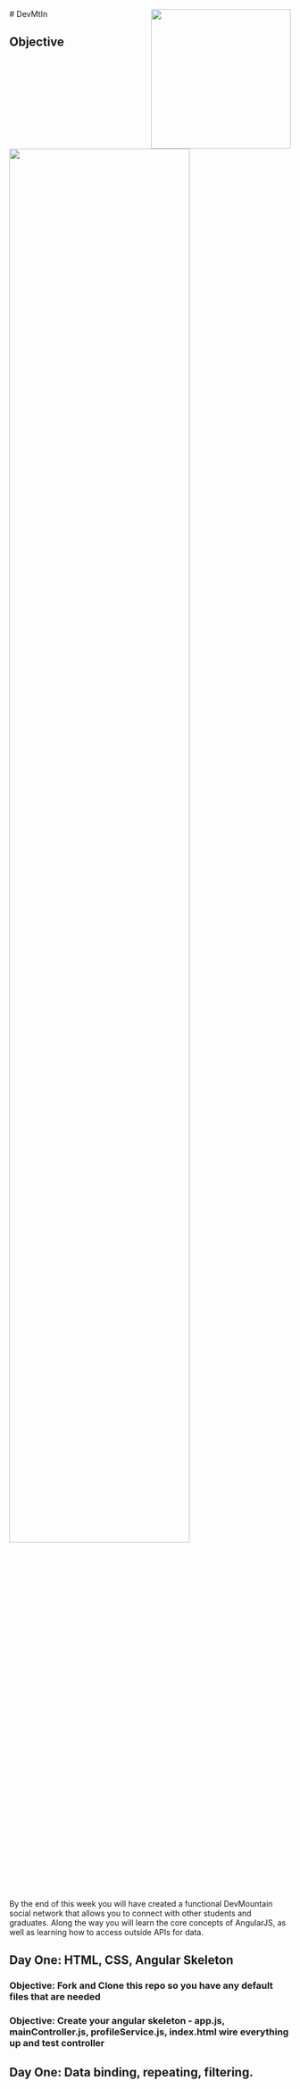 <img src="https://devmounta.in/img/logowhiteblue.png" width="250" align="right">
# DevMtIn


## Objective

<img src="http://devmountain-weeklong-projects.s3.amazonaws.com/project-images/DevMtn-Social-app.jpg" width="80%" align="center" margin="auto">

By the end of this week you will have created a functional DevMountain social network that allows you to connect with other students and graduates. Along the way you will learn the core concepts of AngularJS, as well as learning how to access outside APIs for data.


## Day One: HTML, CSS, Angular Skeleton

### Objective: Fork and Clone this repo so you have any default files that are needed
### Objective: Create your angular skeleton - app.js, mainController.js, profileService.js, index.html wire everything up and test controller







## Day One: Data binding, repeating, filtering.